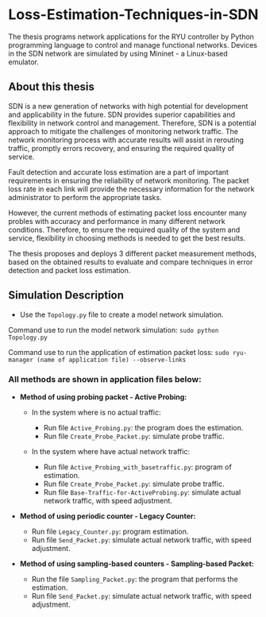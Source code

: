 # Loss-Estimation-Techniques-in-SDN
The thesis programs network applications for the RYU controller by Python programming language to control and manage functional networks. Devices in the SDN network are simulated by using Mininet - a Linux-based emulator.

## About this thesis
SDN  is a new generation of networks with high potential for development and applicability in the future. SDN provides superior capabilities and flexibility in network control and management. Therefore, SDN is a potential approach to mitigate the challenges of monitoring network traffic. The network monitoring process with accurate results will assist in rerouting traffic, promptly errors recovery, and ensuring the required quality of service.

Fault detection and accurate loss estimation are a part of important requirements in ensuring the reliability of network monitoring. The packet loss rate in each link will provide the necessary information for the network administrator to perform the appropriate tasks.

However, the current methods of estimating packet loss encounter many probles with accuracy and performance in many different network conditions. Therefore, to ensure the required quality of the system and service, flexibility in choosing methods is needed to get the best results.

The thesis proposes and deploys 3 different packet measurement methods, based on the obtained results to evaluate and compare techniques in error detection and packet loss estimation.

## Simulation Description
  - Use the `Topology.py` file to create a model network simulation.
  
  Command use to run the model network simulation:
    `sudo python Topology.py`
  
  Command use to run the application of estimation packet loss:
    `sudo ryu-manager (name of application file) --observe-links`
  
  ### All methods are shown in application files below:

  - **Method of using probing packet - Active Probing:**

    - In the system where is no actual traffic:

      + Run file `Active_Probing.py`: the program does the estimation.
      + Run file `Create_Probe_Packet.py`: simulate probe traffic.

    - In the system where have actual network traffic:

      + Run file `Active_Probing_with_basetraffic.py`: program of estimation.
      + Run file `Create_Probe_Packet.py`: simulate probe traffic.
      + Run file `Base-Traffic-for-ActiveProbing.py`: simulate actual network traffic, with speed adjustment.


  - **Method of using periodic counter - Legacy Counter:**

    + Run file `Legacy_Counter.py`: program estimation.
    + Run file `Send_Packet.py`: simulate actual network traffic, with speed adjustment.


  - **Method of using sampling-based counters - Sampling-based Packet:**

    + Run the file `Sampling_Packet.py`: the program that performs the estimation.
    + Run file `Send_Packet.py`: simulate actual network traffic, with speed adjustment.
